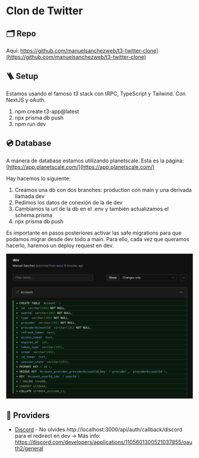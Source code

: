 # Clon de Twitter

## 🗂️ Repo

Aquí: https://github.com/manuelsanchezweb/t3-twitter-clone](https://github.com/manuelsanchezweb/t3-twitter-clone)

## 🪜 Setup

Estamos usando el famoso t3 stack con tRPC, TypeScript y Tailwind. Con NextJS y oAuth.

1. npm create t3-app@latest
2. npx prisma db push
3. npm run dev

## 💿 Database

A manera de database estamos utilizando planetscale.
Esta es la página: [https://app.planetscale.com/](https://app.planetscale.com/)

Hay hacemos lo siguiente:

1. Creamos una db con dos branches: production con main y una derivada llamada dev
2. Pedimos los datos de conexión de la de dev
3. Cambiamos la url de la db en el .env y también actualizamos el schema.prisma
4. npx prisma db push

Es importante en pasos posteriores activar las safe migrations para que podamos migrar desde dev todo a main.
Para ello, cada vez que queramos hacerlo, haremos un deploy request en dev.

<img src="./public/schema-planetscale.png" alt="Push Schema en Planetscale" />

## 🚚 Providers

- [Discord](https://discord.com/developers/applications) - No olvides http://localhost:3000/api/auth/callback/discord para el redirect en dev -> Más info: https://discord.com/developers/applications/1105601300521037855/oauth2/general

